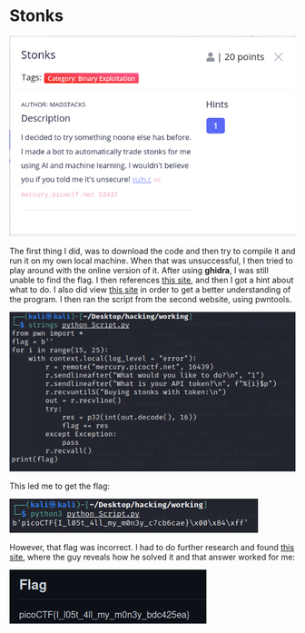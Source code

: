 # Stonks

![](<../../../.gitbook/assets/image (77).png>)

The first thing I did, was to download the code and then try to compile it and run it on my own local machine. When that was unsuccessful, I then tried to play around with the online version of it. After using **ghidra**, I was still unable to find the flag. I then references [this site](https://dmfrsecurity.com/2021/04/07/picoctf-2021-stonks-writeup/), and then I got a hint about what to do. I also did view [this site](https://github.com/Dvd848/CTFs/blob/master/2021\_picoCTF/Stonks.md) in order to get a better understanding of the program. I then ran the script from the second website, using pwntools.

![](<../../../.gitbook/assets/image (79).png>)

This led me to get the flag:

![](<../../../.gitbook/assets/image (61).png>)

However, that flag was incorrect. I had to do further research and found [this site](https://github.com/vivian-dai/PicoCTF2021-Writeup/blob/main/Binary%20Exploitation/Stonks/Stonks.md), where the guy reveals how he solved it and that answer worked for me:

![](<../../../.gitbook/assets/image (58) (1).png>)
